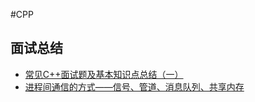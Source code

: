 #CPP

## 面试总结

* [常见C++面试题及基本知识点总结（一）](http://www.cnblogs.com/LUO77/p/5771237.html)
* [进程间通信的方式——信号、管道、消息队列、共享内存](http://www.cnblogs.com/LUO77/p/5816326.html)